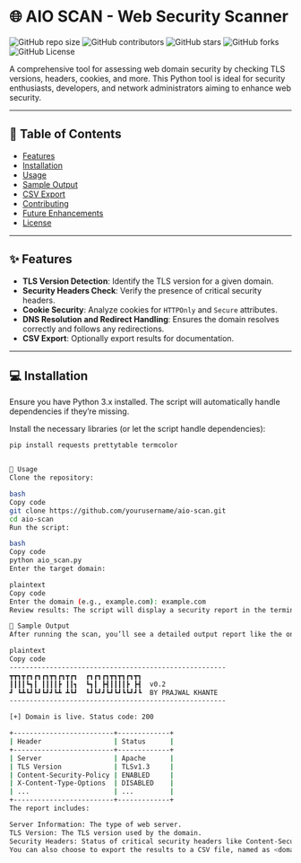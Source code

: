 # 🌐 AIO SCAN - Web Security Scanner
![GitHub repo size](https://img.shields.io/github/repo-size/yourusername/aio-scan)
![GitHub contributors](https://img.shields.io/github/contributors/yourusername/aio-scan)
![GitHub stars](https://img.shields.io/github/stars/yourusername/aio-scan?style=social)
![GitHub forks](https://img.shields.io/github/forks/yourusername/aio-scan?style=social)
![GitHub License](https://img.shields.io/github/license/yourusername/aio-scan)

A comprehensive tool for assessing web domain security by checking TLS versions, headers, cookies, and more. This Python tool is ideal for security enthusiasts, developers, and network administrators aiming to enhance web security.

---

## 📌 Table of Contents
- [Features](#-features)
- [Installation](#-installation)
- [Usage](#-usage)
- [Sample Output](#-sample-output)
- [CSV Export](#-csv-export)
- [Contributing](#-contributing)
- [Future Enhancements](#-future-enhancements)
- [License](#-license)

---

## ✨ Features

- **TLS Version Detection**: Identify the TLS version for a given domain.
- **Security Headers Check**: Verify the presence of critical security headers.
- **Cookie Security**: Analyze cookies for `HTTPOnly` and `Secure` attributes.
- **DNS Resolution and Redirect Handling**: Ensures the domain resolves correctly and follows any redirections.
- **CSV Export**: Optionally export results for documentation.

---

## 💻 Installation

Ensure you have Python 3.x installed. The script will automatically handle dependencies if they’re missing.

Install the necessary libraries (or let the script handle dependencies):
```bash
pip install requests prettytable termcolor


🚀 Usage
Clone the repository:

bash
Copy code
git clone https://github.com/yourusername/aio-scan.git
cd aio-scan
Run the script:

bash
Copy code
python aio_scan.py
Enter the target domain:

plaintext
Copy code
Enter the domain (e.g., example.com): example.com
Review results: The script will display a security report in the terminal and prompt you to save it as a CSV file if desired.

📄 Sample Output
After running the scan, you’ll see a detailed output report like the one below:

plaintext
Copy code
------------------------------------------------------
┳┳┓┳┏┓┏┓┏┓┳┓┏┓┳┏┓  ┏┓┏┓┏┓┳┓┳┓┏┓┳┓
┃┃┃┃┗┓┃ ┃┃┃┃┣ ┃┃┓  ┗┓┃ ┣┫┃┃┃┃┣ ┣┫  v0.2
┛ ┗┻┗┛┗┛┗┛┛┗┻ ┻┗┛  ┗┛┗┛┛┗┛┗┛┗┗┛┛┗  BY PRAJWAL KHANTE
------------------------------------------------------

[+] Domain is live. Status code: 200

+-------------------------+-------------+
| Header                  | Status      |
+-------------------------+-------------+
| Server                  | Apache      |
| TLS Version             | TLSv1.3     |
| Content-Security-Policy | ENABLED     |
| X-Content-Type-Options  | DISABLED    |
| ...                     | ...         |
+-------------------------+-------------+
The report includes:

Server Information: The type of web server.
TLS Version: The TLS version used by the domain.
Security Headers: Status of critical security headers like Content-Security-Policy, X-Content-Type-Options, etc.
You can also choose to export the results to a CSV file, named as <domain>_<timestamp>.csv, for easy documentation.
